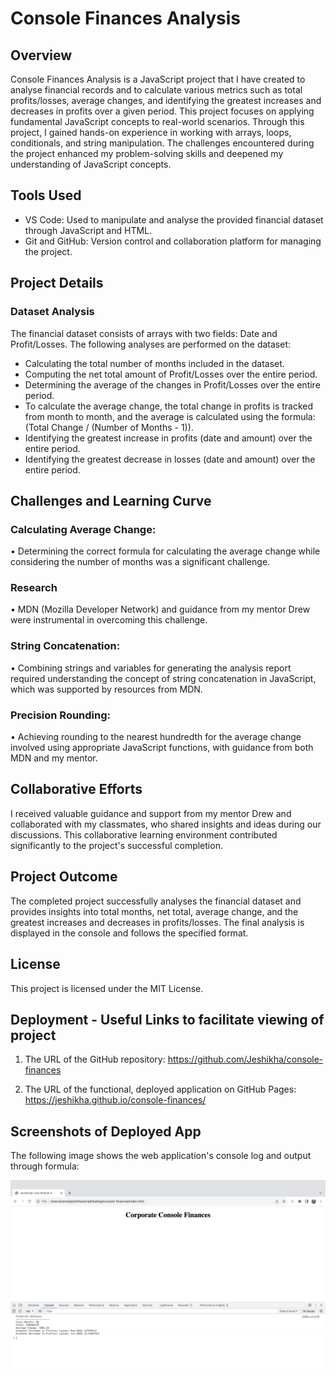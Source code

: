 # Console Finances Analysis


## Overview
Console Finances Analysis is a JavaScript project that I have created to analyse financial records and to calculate various metrics such as total profits/losses, average changes, and identifying the greatest increases and decreases in profits over a given period. This project focuses on applying fundamental JavaScript concepts to real-world scenarios. Through this project, I gained hands-on experience in working with arrays, loops, conditionals, and string manipulation. The challenges encountered during the project enhanced my problem-solving skills and deepened my understanding of JavaScript concepts.

## Tools Used
* VS Code: Used to manipulate and analyse the provided financial dataset through JavaScript and HTML.
* Git and GitHub: Version control and collaboration platform for managing the project.


## Project Details
### Dataset Analysis
The financial dataset consists of arrays with two fields: Date and Profit/Losses. 
The following analyses are performed on the dataset:

* Calculating the total number of months included in the dataset.
* Computing the net total amount of Profit/Losses over the entire period.
* Determining the average of the changes in Profit/Losses over the entire period.
* To calculate the average change, the total change in profits is tracked from month to month, and the average is calculated using the formula: (Total Change / (Number of Months - 1)).
* Identifying the greatest increase in profits (date and amount) over the entire period.
* Identifying the greatest decrease in losses (date and amount) over the entire period.


## Challenges and Learning Curve
### Calculating Average Change: 
• Determining the correct formula for calculating the average change while considering the number of months was a significant challenge. 
### Research 
• MDN (Mozilla Developer Network) and guidance from my mentor Drew were instrumental in overcoming this challenge.
### String Concatenation: 
• Combining strings and variables for generating the analysis report required understanding the concept of string concatenation in JavaScript, which was supported by resources from MDN.
### Precision Rounding: 
• Achieving rounding to the nearest hundredth for the average change involved using appropriate JavaScript functions, with guidance from both MDN and my mentor.


## Collaborative Efforts
I received valuable guidance and support from my mentor Drew and collaborated with my classmates, who shared insights and ideas during our discussions. This collaborative learning environment contributed significantly to the project's successful completion.

## Project Outcome
The completed project successfully analyses the financial dataset and provides insights into total months, net total, average change, and the greatest increases and decreases in profits/losses. The final analysis is displayed in the console and follows the specified format.

## License

This project is licensed under the MIT License.

## Deployment - Useful Links to facilitate viewing of project

1. The URL of the GitHub repository:
https://github.com/Jeshikha/console-finances


2. The URL of the functional, deployed application on GitHub Pages:
https://jeshikha.github.io/console-finances/


## Screenshots of Deployed App

The following image shows the web application's console log and output through formula:

![opening the code in the browser resulting analysis image](images/jsscreen.png)

